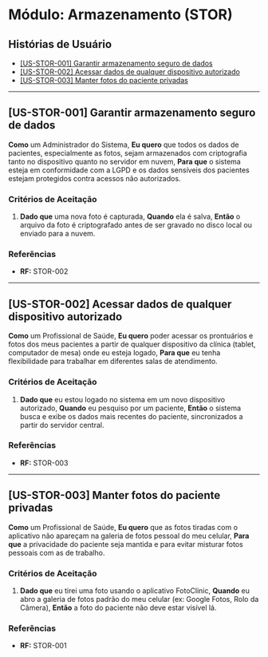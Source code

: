 # Módulo: Armazenamento (STOR)

## Histórias de Usuário

- [[US-STOR-001] Garantir armazenamento seguro de dados](#us-stor-001-garantir-armazenamento-seguro-de-dados)
- [[US-STOR-002] Acessar dados de qualquer dispositivo autorizado](#us-stor-002-acessar-dados-de-qualquer-dispositivo-autorizado)
- [[US-STOR-003] Manter fotos do paciente privadas](#us-stor-003-manter-fotos-do-paciente-privadas)

---

## [US-STOR-001] Garantir armazenamento seguro de dados

**Como** um Administrador do Sistema,
**Eu quero** que todos os dados de pacientes, especialmente as fotos, sejam armazenados com criptografia tanto no dispositivo quanto no servidor em nuvem,
**Para que** o sistema esteja em conformidade com a LGPD e os dados sensíveis dos pacientes estejam protegidos contra acessos não autorizados.

### Critérios de Aceitação
1.  **Dado que** uma nova foto é capturada,
    **Quando** ela é salva,
    **Então** o arquivo da foto é criptografado antes de ser gravado no disco local ou enviado para a nuvem.

### Referências
- **RF:** STOR-002

---

## [US-STOR-002] Acessar dados de qualquer dispositivo autorizado

**Como** um Profissional de Saúde,
**Eu quero** poder acessar os prontuários e fotos dos meus pacientes a partir de qualquer dispositivo da clínica (tablet, computador de mesa) onde eu esteja logado,
**Para que** eu tenha flexibilidade para trabalhar em diferentes salas de atendimento.

### Critérios de Aceitação
1.  **Dado que** eu estou logado no sistema em um novo dispositivo autorizado,
    **Quando** eu pesquiso por um paciente,
    **Então** o sistema busca e exibe os dados mais recentes do paciente, sincronizados a partir do servidor central.

### Referências
- **RF:** STOR-003

---

## [US-STOR-003] Manter fotos do paciente privadas

**Como** um Profissional de Saúde,
**Eu quero** que as fotos tiradas com o aplicativo não apareçam na galeria de fotos pessoal do meu celular,
**Para que** a privacidade do paciente seja mantida e para evitar misturar fotos pessoais com as de trabalho.

### Critérios de Aceitação
1.  **Dado que** eu tirei uma foto usando o aplicativo FotoClinic,
    **Quando** eu abro a galeria de fotos padrão do meu celular (ex: Google Fotos, Rolo da Câmera),
    **Então** a foto do paciente não deve estar visível lá.

### Referências
- **RF:** STOR-001
